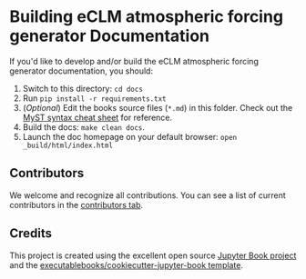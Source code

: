 # Building eCLM atmospheric forcing generator Documentation

If you'd like to develop and/or build the eCLM atmospheric forcing
generator documentation, you should:

1. Switch to this directory: `cd docs`
2. Run `pip install -r requirements.txt`
3. (*Optional*) Edit the books source files (`*.md`) in this folder. Check out the [MyST syntax cheat sheet](https://jupyterbook.org/en/stable/reference/cheatsheet.html) for reference.
4. Build the docs: `make clean docs`.
5. Launch the doc homepage on your default browser: `open _build/html/index.html`

## Contributors

We welcome and recognize all contributions. You can see a list of current contributors in the [contributors tab](https://github.com/HPSCTerrSys/eCLM_atm-forcing-generator/graphs/contributors).

## Credits

This project is created using the excellent open source [Jupyter Book project](https://jupyterbook.org/) and the [executablebooks/cookiecutter-jupyter-book template](https://github.com/executablebooks/cookiecutter-jupyter-book).
